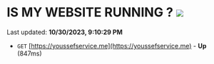 # IS MY WEBSITE RUNNING ? [![](https://img.shields.io/static/v1?label=Sponsor&message=%E2%9D%A4&logo=GitHub&color=%23fe8e86)](https://github.com/sponsors/<username>)

Last updated: **10/30/2023, 9:10:29 PM**

- `GET` [https://youssefservice.me](https://youssefservice.me) - **Up** (847ms)
